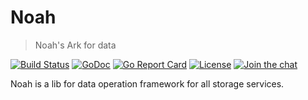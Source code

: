 # Noah

> Noah's Ark for data

[![Build Status](https://github.com/aos-dev/noah/workflows/Unit%20Test/badge.svg?branch=master)](https://github.com/aos-dev/noah/actions?query=workflow%3A%22Unit+Test%22)
[![GoDoc](https://godoc.org/github.com/aos-dev/noah?status.svg)](https://godoc.org/github.com/aos-dev/noah)
[![Go Report Card](https://goreportcard.com/badge/github.com/aos-dev/noah)](https://goreportcard.com/report/github.com/aos-dev/noah)
[![License](https://img.shields.io/badge/license-apache%20v2-blue.svg)](https://github.com/aos-dev/noah/blob/master/LICENSE)
[![Join the chat](https://img.shields.io/badge/chat-online-blue?style=flat&logo=zulip)](https://qingstor.zulipchat.com/join/y3s635bwn6vi2pzuyp4be3me/)

Noah is a lib for data operation framework for all storage services.


